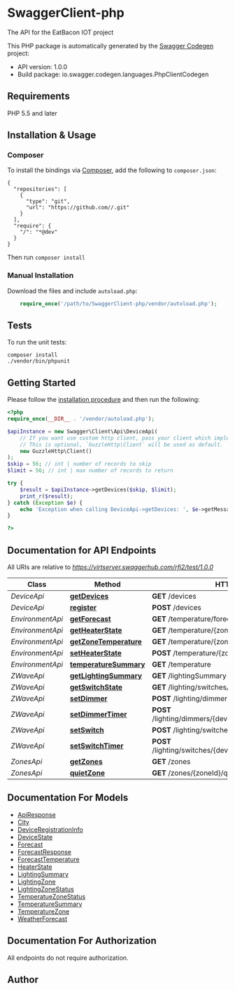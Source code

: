 # SwaggerClient-php
The API for the EatBacon IOT project

This PHP package is automatically generated by the [Swagger Codegen](https://github.com/swagger-api/swagger-codegen) project:

- API version: 1.0.0
- Build package: io.swagger.codegen.languages.PhpClientCodegen

## Requirements

PHP 5.5 and later

## Installation & Usage
### Composer

To install the bindings via [Composer](http://getcomposer.org/), add the following to `composer.json`:

```
{
  "repositories": [
    {
      "type": "git",
      "url": "https://github.com//.git"
    }
  ],
  "require": {
    "/": "*@dev"
  }
}
```

Then run `composer install`

### Manual Installation

Download the files and include `autoload.php`:

```php
    require_once('/path/to/SwaggerClient-php/vendor/autoload.php');
```

## Tests

To run the unit tests:

```
composer install
./vendor/bin/phpunit
```

## Getting Started

Please follow the [installation procedure](#installation--usage) and then run the following:

```php
<?php
require_once(__DIR__ . '/vendor/autoload.php');

$apiInstance = new Swagger\Client\Api\DeviceApi(
    // If you want use custom http client, pass your client which implements `GuzzleHttp\ClientInterface`.
    // This is optional, `GuzzleHttp\Client` will be used as default.
    new GuzzleHttp\Client()
);
$skip = 56; // int | number of records to skip
$limit = 56; // int | max number of records to return

try {
    $result = $apiInstance->getDevices($skip, $limit);
    print_r($result);
} catch (Exception $e) {
    echo 'Exception when calling DeviceApi->getDevices: ', $e->getMessage(), PHP_EOL;
}

?>
```

## Documentation for API Endpoints

All URIs are relative to *https://virtserver.swaggerhub.com/rfi2/test/1.0.0*

Class | Method | HTTP request | Description
------------ | ------------- | ------------- | -------------
*DeviceApi* | [**getDevices**](docs/Api/DeviceApi.md#getdevices) | **GET** /devices | 
*DeviceApi* | [**register**](docs/Api/DeviceApi.md#register) | **POST** /devices | 
*EnvironmentApi* | [**getForecast**](docs/Api/EnvironmentApi.md#getforecast) | **GET** /temperature/forecast/{days} | 
*EnvironmentApi* | [**getHeaterState**](docs/Api/EnvironmentApi.md#getheaterstate) | **GET** /temperature/{zoneId}/heater | 
*EnvironmentApi* | [**getZoneTemperature**](docs/Api/EnvironmentApi.md#getzonetemperature) | **GET** /temperature/{zoneId} | 
*EnvironmentApi* | [**setHeaterState**](docs/Api/EnvironmentApi.md#setheaterstate) | **POST** /temperature/{zoneId}/heater/{state} | 
*EnvironmentApi* | [**temperatureSummary**](docs/Api/EnvironmentApi.md#temperaturesummary) | **GET** /temperature | 
*ZWaveApi* | [**getLightingSummary**](docs/Api/ZWaveApi.md#getlightingsummary) | **GET** /lightingSummary | 
*ZWaveApi* | [**getSwitchState**](docs/Api/ZWaveApi.md#getswitchstate) | **GET** /lighting/switches/{deviceId} | 
*ZWaveApi* | [**setDimmer**](docs/Api/ZWaveApi.md#setdimmer) | **POST** /lighting/dimmers/{deviceId}/{value} | 
*ZWaveApi* | [**setDimmerTimer**](docs/Api/ZWaveApi.md#setdimmertimer) | **POST** /lighting/dimmers/{deviceId}/{value}/timer/{timeunit} | 
*ZWaveApi* | [**setSwitch**](docs/Api/ZWaveApi.md#setswitch) | **POST** /lighting/switches/{deviceId}/{value} | 
*ZWaveApi* | [**setSwitchTimer**](docs/Api/ZWaveApi.md#setswitchtimer) | **POST** /lighting/switches/{deviceId}/{value}/timer/{minutes} | 
*ZonesApi* | [**getZones**](docs/Api/ZonesApi.md#getzones) | **GET** /zones | 
*ZonesApi* | [**quietZone**](docs/Api/ZonesApi.md#quietzone) | **GET** /zones/{zoneId}/quiet | 


## Documentation For Models

 - [ApiResponse](docs/Model/ApiResponse.md)
 - [City](docs/Model/City.md)
 - [DeviceRegistrationInfo](docs/Model/DeviceRegistrationInfo.md)
 - [DeviceState](docs/Model/DeviceState.md)
 - [Forecast](docs/Model/Forecast.md)
 - [ForecastResponse](docs/Model/ForecastResponse.md)
 - [ForecastTemperature](docs/Model/ForecastTemperature.md)
 - [HeaterState](docs/Model/HeaterState.md)
 - [LightingSummary](docs/Model/LightingSummary.md)
 - [LightingZone](docs/Model/LightingZone.md)
 - [LightingZoneStatus](docs/Model/LightingZoneStatus.md)
 - [TemperatueZoneStatus](docs/Model/TemperatueZoneStatus.md)
 - [TemperatureSummary](docs/Model/TemperatureSummary.md)
 - [TemperatureZone](docs/Model/TemperatureZone.md)
 - [WeatherForecast](docs/Model/WeatherForecast.md)


## Documentation For Authorization

 All endpoints do not require authorization.


## Author




